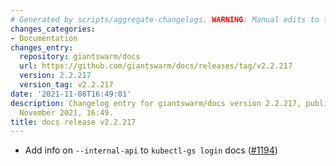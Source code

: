 ```yaml
---
# Generated by scripts/aggregate-changelogs. WARNING: Manual edits to this files will be overwritten.
changes_categories:
- Documentation
changes_entry:
  repository: giantswarm/docs
  url: https://github.com/giantswarm/docs/releases/tag/v2.2.217
  version: 2.2.217
  version_tag: v2.2.217
date: '2021-11-08T16:49:01'
description: Changelog entry for giantswarm/docs version 2.2.217, published on 08
  November 2021, 16:49.
title: docs release v2.2.217
---
```


- Add info on `--internal-api` to `kubectl-gs login` docs ([#1194](https://github.com/giantswarm/docs/pull/1194))
